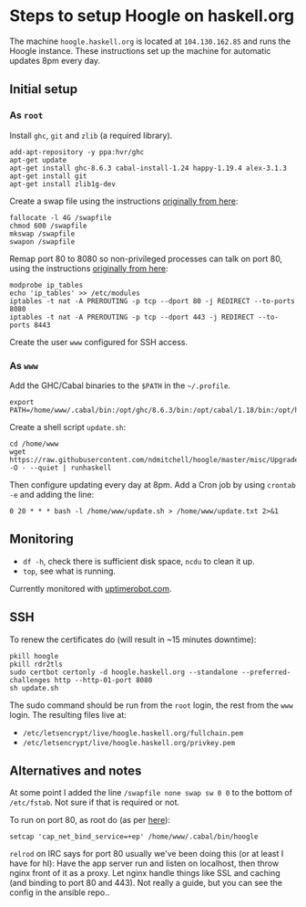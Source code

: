 # Steps to setup Hoogle on haskell.org

The machine `hoogle.haskell.org` is located at `104.130.162.85` and runs the Hoogle instance. These instructions set up the machine for automatic updates 8pm every day.

## Initial setup

### As `root`

Install `ghc`, `git` and `zlib` (a required library).

    add-apt-repository -y ppa:hvr/ghc
    apt-get update
    apt-get install ghc-8.6.3 cabal-install-1.24 happy-1.19.4 alex-3.1.3
    apt-get install git
    apt-get install zlib1g-dev

Create a swap file using the instructions [originally from here](https://tecadmin.net/enable-swap-on-ubuntu/):

    fallocate -l 4G /swapfile
    chmod 600 /swapfile
    mkswap /swapfile
    swapon /swapfile

Remap port 80 to 8080 so non-privileged processes can talk on port 80, using the instructions [originally from here](http://unix.stackexchange.com/questions/10735/linux-allowing-an-user-to-listen-to-a-port-below-1024/10791#10791):

    modprobe ip_tables
    echo 'ip_tables' >> /etc/modules
    iptables -t nat -A PREROUTING -p tcp --dport 80 -j REDIRECT --to-ports 8080
    iptables -t nat -A PREROUTING -p tcp --dport 443 -j REDIRECT --to-ports 8443

Create the user `www` configured for SSH access.

### As `www`

Add the GHC/Cabal binaries to the `$PATH` in the `~/.profile`.

    export PATH=/home/www/.cabal/bin:/opt/ghc/8.6.3/bin:/opt/cabal/1.18/bin:/opt/happy/1.19.4/bin:/opt/alex/3.1.3/bin:$PATH

Create a shell script `update.sh`:

    cd /home/www
    wget https://raw.githubusercontent.com/ndmitchell/hoogle/master/misc/Upgrade.hs -O - --quiet | runhaskell

Then configure updating every day at 8pm. Add a Cron job by using `crontab -e` and adding the line:

    0 20 * * * bash -l /home/www/update.sh > /home/www/update.txt 2>&1

## Monitoring

* `df -h`, check there is sufficient disk space, `ncdu` to clean it up.
* `top`, see what is running.

Currently monitored with [uptimerobot.com](http://uptimerobot.com/).

## SSH

To renew the certificates do (will result in ~15 minutes downtime):

    pkill hoogle
    pkill rdr2tls
    sudo certbot certonly -d hoogle.haskell.org --standalone --preferred-challenges http --http-01-port 8080
    sh update.sh

The sudo command should be run from the `root` login, the rest from the `www` login. The resulting files live at:

* `/etc/letsencrypt/live/hoogle.haskell.org/fullchain.pem`
* `/etc/letsencrypt/live/hoogle.haskell.org/privkey.pem`

## Alternatives and notes

At some point I added the line `/swapfile none swap sw 0 0` to the bottom of `/etc/fstab`. Not sure if that is required or not.

To run on port 80, as root do (as per [here](http://stackoverflow.com/questions/413807/is-there-a-way-for-non-root-processes-to-bind-to-privileged-ports-1024-on-l#414258)):

    setcap 'cap_net_bind_service=+ep' /home/www/.cabal/bin/hoogle

`relrod` on IRC says for port 80 usually we've been doing this (or at least I have for hl): Have the app server run and listen on localhost, then throw nginx front of it as a proxy. Let nginx handle things like SSL and caching (and binding to port 80 and 443). Not really a guide, but you can see the config in the ansible repo..
